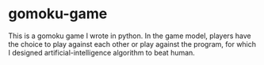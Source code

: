 gomoku-game
===========

This is a gomoku game I wrote in python. In the game model, players have the choice to play against each other or play against the program, for which I designed artificial-intelligence algorithm to beat human.
